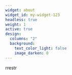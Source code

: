 ```yaml
---
widget: about
widget_id: my-widget-123
headless: true
weight: 1
active: true
design:
  columns: "2"
  background:
    text_color_light: false
    image_darken: 0
---
```

rrestr